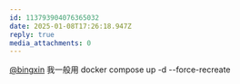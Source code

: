 ```yaml
---
id: 113793904076365032
date: 2025-01-08T17:26:18.947Z
reply: true
media_attachments: 0
---
```


[@bingxin](https://baka.ink/@bingxin) 我一般用 docker compose up -d --force-recreate

